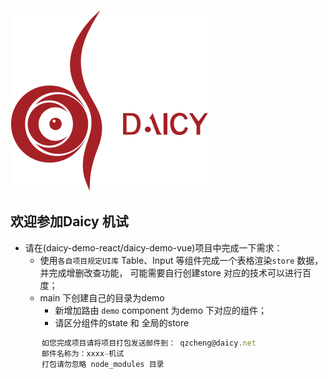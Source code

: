 ![mahua](daicy.png)
## 欢迎参加Daicy 机试
 * 请在(daicy-demo-react/daicy-demo-vue)项目中完成一下需求：
     *  使用`各自项目规定UI库` Table、Input 等组件完成一个表格渲染`store` 数据，并完成增删改查功能，
        可能需要自行创建store 对应的技术可以进行百度；
     * main 下创建自己的目录为demo
        * 新增加路由  `demo` component 为demo 下对应的组件；
        * 请区分组件的state 和 全局的store
        
 ```javascript
        如您完成项目请将项目打包发送邮件到： qzcheng@daicy.net
        邮件名称为：xxxx-机试 
        打包请勿忽略 node_modules 目录
 ```
